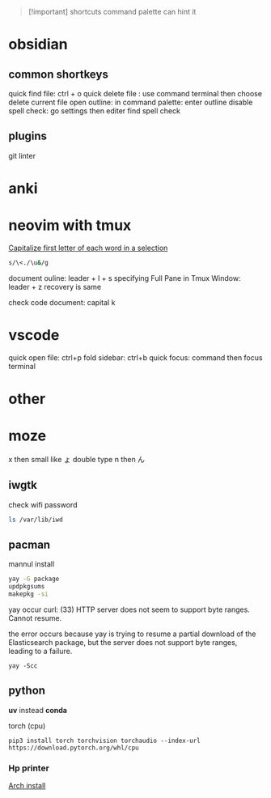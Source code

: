 > [!important] shortcuts
> command palette can hint it

# obsidian

## common shortkeys

quick find file: ctrl + o
quick delete file : use command  terminal then choose delete current file
open outline: in command palette: enter outline
disable spell check:  go settings then editer find spell check

## plugins

git
linter

# anki

# neovim with tmux

[Capitalize first letter of each word in a selection](https://stackoverflow.com/questions/17440659/capitalize-first-letter-of-each-word-in-a-selection-using-vim)

```bash
s/\<./\u&/g
```

document ouline: leader + l + s
specifying Full Pane in Tmux Window: leader + z recovery is same

check code document: capital k

# vscode

quick open file: ctrl+p
fold sidebar: ctrl+b
quick focus: command then focus terminal

# other

# moze

x then  small like ょ
double type n then ん

## iwgtk

check wifi password
```bash
ls /var/lib/iwd
```

## pacman

mannul install

```bash
yay -G package
updpkgsums
makepkg -si
```

yay occur curl: (33) HTTP server does not seem to support byte ranges. Cannot resume.

the error occurs because yay is trying to resume a partial download of the Elasticsearch package, but the server does not support byte ranges, leading to a failure.

```shell
yay -Scc
```

## python

**uv** instead **conda**

torch (cpu)
```shell
pip3 install torch torchvision torchaudio --index-url https://download.pytorch.org/whl/cpu
```

### Hp printer

[Arch install](https://unix.stackexchange.com/questions/359531/installing-hp-printer-driver-for-arch-linux)
